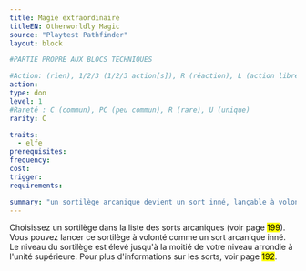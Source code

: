 ```yaml
---
title: Magie extraordinaire
titleEN: Otherworldly Magic
source: "Playtest Pathfinder"
layout: block

#PARTIE PROPRE AUX BLOCS TECHNIQUES

#Action: (rien), 1/2/3 (1/2/3 action[s]), R (réaction), L (action libre)
action: 
type: don
level: 1
#Rareté : C (commun), PC (peu commun), R (rare), U (unique)
rarity: C

traits:
  - elfe
prerequisites:
frequency:
cost:
trigger:
requirements:

summary: "un sortilège arcanique devient un sort inné, lançable à volonté"
---
```


Choisissez un sortilège dans la liste des sorts arcaniques (voir page <mark>199</mark>). Vous pouvez lancer ce sortilège à volonté comme un sort arcanique inné. Le niveau du sortilège est élevé jusqu'à la moitié de votre niveau arrondie à l'unité supérieure. Pour plus d'informations sur les sorts, voir page <mark>192</mark>.